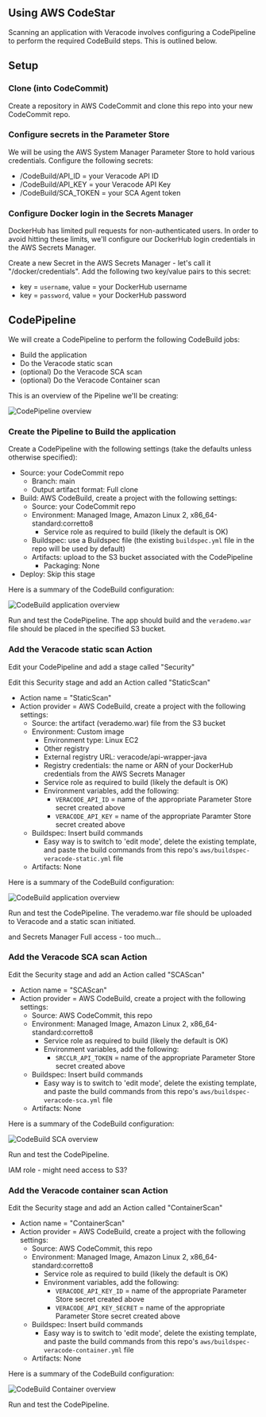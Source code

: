 ## Using AWS CodeStar

Scanning an application with Veracode involves configuring a CodePipeline to perform the required CodeBuild steps.  This is outlined below.

## Setup

### Clone (into CodeCommit)

Create a repository in AWS CodeCommit and clone this repo into your new CodeCommit repo.

### Configure secrets in the Parameter Store

We will be using the AWS System Manager Parameter Store to hold various credentials.  Configure the following secrets:

* /CodeBuild/API_ID = your Veracode API ID
* /CodeBuild/API_KEY = your Veracode API Key
* /CodeBuild/SCA_TOKEN = your SCA Agent token

### Configure Docker login in the Secrets Manager

DockerHub has limited pull requests for non-authenticated users.  In order to avoid hitting these limits, we'll configure our DockerHub login credentials in the AWS Secrets Manager.  

Create a new Secret in the AWS Secrets Manager - let's call it "/docker/credentials".  Add the following two key/value pairs to this secret:

* key = `username`, value = your DockerHub username
* key = `password`, value = your DockerHub password

## CodePipeline

We will create a CodePipeline to perform the following CodeBuild jobs:

* Build the application
* Do the Veracode static scan
* (optional) Do the Veracode SCA scan
* (optional) Do the Veracode Container scan

This is an overview of the Pipeline we'll be creating:

![CodePipeline overview](./aws/CodePipeline.jpg) 


### Create the Pipeline to Build the application

Create a CodePipeline with the following settings (take the defaults unless otherwise specified):

* Source: your CodeCommit repo
	* Branch: main
	* Output artifact format: Full clone
* Build: AWS CodeBuild, create a project with the following settings:
	* Source: your CodeCommit repo
	* Environment: Managed Image, Amazon Linux 2, x86_64-standard:corretto8
		* Service role as required to build (likely the default is OK)
	* Buildspec: use a Buildspec file (the existing `buildspec.yml` file in the repo will be used by default)
	* Artifacts: upload to the S3 bucket associated with the CodePipeline
		* Packaging: None
* Deploy: Skip this stage

Here is a summary of the CodeBuild configuration:

![CodeBuild application overview](./aws/CodeBuild-app.jpg)

Run and test the CodePipeline.  The app should build and the `verademo.war` file should be placed in the specified S3 bucket.

### Add the Veracode static scan Action

Edit your CodePipeline and add a stage called "Security"

Edit this Security stage and add an Action called "StaticScan"

* Action name = "StaticScan"
* Action provider = AWS CodeBuild, create a project with the following settings:
	* Source: the artifact (verademo.war) file from the S3 bucket
	* Environment: Custom image
		* Environment type: Linux EC2
		* Other registry
		* External registry URL: veracode/api-wrapper-java
		* Registry credentials: the name or ARN of your DockerHub credentials from the AWS Secrets Manager
		* Service role as required to build (likely the default is OK)
		* Environment variables, add the following:
			* `VERACODE_API_ID` = name of the appropriate Parameter Store secret created above
			* `VERACODE_API_KEY` = name of the appropriate Paramter Store secret created above
	* Buildspec: Insert build commands
		* Easy way is to switch to 'edit mode', delete the existing template, and paste the build commands from this repo's `aws/buildspec-veracode-static.yml` file
	* Artifacts: None

Here is a summary of the CodeBuild configuration:

![CodeBuild application overview](./aws/CodeBuild-static.jpg)

Run and test the CodePipeline.  The verademo.war file should be uploaded to Veracode and a static scan initiated.	




  and Secrets Manager Full access - too much...
  


### Add the Veracode SCA scan Action

Edit the Security stage and add an Action called "SCAScan"

* Action name = "SCAScan"
* Action provider = AWS CodeBuild, create a project with the following settings:
	* Source: AWS CodeCommit, this repo
	* Environment:  Managed Image, Amazon Linux 2, x86_64-standard:corretto8
		* Service role as required to build (likely the default is OK)
		* Environment variables, add the following:
			* `SRCCLR_API_TOKEN` = name of the appropriate Parameter Store secret created above
	* Buildspec: Insert build commands
		* Easy way is to switch to 'edit mode', delete the existing template, and paste the build commands from this repo's `aws/buildspec-veracode-sca.yml` file
	* Artifacts: None

Here is a summary of the CodeBuild configuration:

![CodeBuild SCA overview](./aws/CodeBuild-sca.jpg)

Run and test the CodePipeline.  





IAM role - might need access to S3?


### Add the Veracode container scan Action

Edit the Security stage and add an Action called "ContainerScan"

* Action name = "ContainerScan"
* Action provider = AWS CodeBuild, create a project with the following settings:
	* Source: AWS CodeCommit, this repo
	* Environment:  Managed Image, Amazon Linux 2, x86_64-standard:corretto8
		* Service role as required to build (likely the default is OK)
		* Environment variables, add the following:
			* `VERACODE_API_KEY_ID` = name of the appropriate Parameter Store secret created above
			* `VERACODE_API_KEY_SECRET` = name of the appropriate Parameter Store secret created above
	* Buildspec: Insert build commands
		* Easy way is to switch to 'edit mode', delete the existing template, and paste the build commands from this repo's `aws/buildspec-veracode-container.yml` file
	* Artifacts: None

Here is a summary of the CodeBuild configuration:

![CodeBuild Container overview](./aws/CodeBuild-container.jpg)

Run and test the CodePipeline. 


